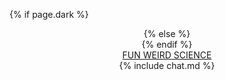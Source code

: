 <style>
  {% include header.css %}
</style>
{% if page.dark %}
  <header>
{% else %}
  <header id = 'header'>
{% endif %}
  <nav class = 'nav-menu'>
    <a href="{{ "/" | relative_url}}" class = 'nav-brand '>
    FUN WEIRD SCIENCE
    <!--<img class = 'logo' src = '{{site.baseurl}}/assets/logo.png' alt = 'fun weird science logo'>-->
    </a>
  </nav>
  {% include chat.md %}
</header>
